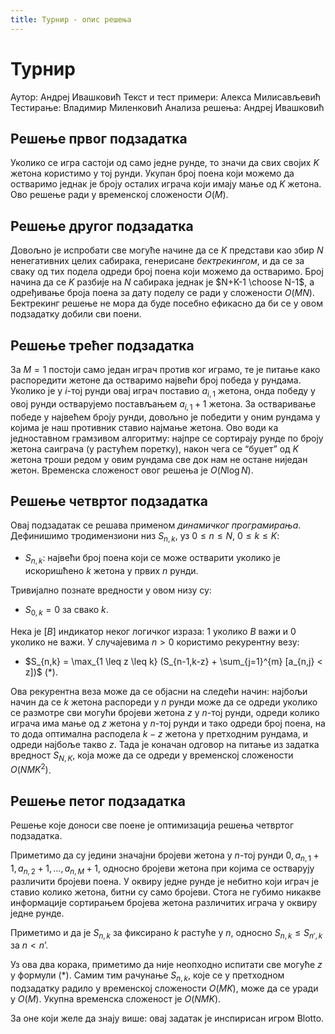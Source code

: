 ```yaml
---
title: Турнир - опис решења
---
```


# Турнир

Аутор: Андреј Ивашковић
Текст и тест примери: Алекса Милисављевић
Тестирање: Владимир Миленковић
Анализа решења: Андреј Ивашковић

## Решење првог подзадатка

Уколико се игра састоји од само једне рунде, то значи да свих својих $K$ жетона користимо у тој рунди. Укупан број поена који можемо да остваримо једнак је броју осталих играча који имају мање од $K$ жетона. Ово решење ради у временској сложености $O(M)$.

## Решење другог подзадатка

Довољно је испробати све могуће начине да се $K$ представи као збир $N$ ненегативних целих сабирака, генерисане _бектрекингом_, и да се за сваку од тих подела одреди број поена који можемо да остваримо. Број начина да се $K$ разбије на $N$ сабирака једнак је $N+K-1 \choose N-1$, а одређивање броја поена за дату поделу се ради у сложености $O(MN)$. Бектрекинг решење не мора да буде посебно ефикасно да би се у овом подзадатку добили сви поени.

## Решење трећег подзадатка

За $M=1$ постоји само један играч против ког играмо, те је питање како распоредити жетоне да остваримо највећи број победа у рундама. Уколико је у $i$-тој рунди овај играч поставио $a_{i,1}$ жетона, онда победу у овој рунди остварујемо постављањем $a_{i,1}+1$ жетона. За остваривање победе у највећем броју рунди, довољно је победити у оним рундама у којима је наш противник ставио најмање жетона. Ово води ка једноставном грамзивом алгоритму: најпре се сортирају рунде по броју жетона саиграча (у растућем поретку), након чега се “буџет” од $K$ жетона троши редом у овим рундама све док нам не остане ниједан жетон. Временска сложеност овог решења је $O(N \log N)$.

## Решење четвртог подзадатка

Овај подзадатак се решава применом _динамичког програмирања_. Дефинишимо тродимензиони низ $S_{n,k}$, уз $0 \leq n \leq N$, $0 \leq k \leq K$:

* $S_{n,k}$: највећи број поена који се може остварити уколико је искоришћено $k$ жетона у првих $n$ рунди.

Тривијално познате вредности у овом низу су:

* $S_{0,k}=0$ за свако $k$.

Нека је $[B]$ индикатор неког логичког израза: $1$ уколико $B$ важи и $0$ уколико не важи. У случајевима $n>0$ користимо рекурентну везу:

* $S_{n,k} = \max_{1 \leq z \leq k} (S_{n-1,k-z} + \sum_{j=1}^{m} [a_{n,j} < z])$ (*).

Ова рекурентна веза може да се објасни на следећи начин: најбољи начин да се $k$ жетона распореди у $n$ рунди може да се одреди уколико се размотре сви могући бројеви жетона $z$ у $n$-тој рунди, одреди колико играча има мање од $z$ жетона у $n$-тој рунди и тако одреди број поена, на то дода оптимална расподела $k-z$ жетона у претходним рундама, и одреди најбоље такво $z$. Тада је коначан одговор на питање из задатка вредност $S_{N,K}$, која може да се одреди у временској сложености $O(NMK^2)$.

## Решење петог подзадатка

Решење које доноси све поене је оптимизација решења четвртог подзадатка.

Приметимо да су једини значајни бројеви жетона у $n$-тој рунди $0, a_{n,1}+1, a_{n,2}+1, \ldots, a_{n,M}+1$, односно бројеви жетона при којима се остварују различити бројеви поена. У оквиру једне рунде је небитно који играч је ставио колико жетона, битни су само бројеви. Стога не губимо никакве информације сортирањем бројева жетона различитих играча у оквиру једне рунде.

Приметимо и да је $S_{n,k}$ за фиксирано $k$ растуће у $n$, односно $S_{n,k} \leq S_{n',k}$ за $n < n’$.

Уз ова два корака, приметимо да није неопходно испитати све могуће $z$ у формули (*). Самим тим рачунање $S_{n,k}$, које се у претходном подзадатку радило у временској сложености $O(MK)$, може да се уради у $O(M)$. Укупна временска сложеност је $O(NMK)$.

За оне који желе да знају више: овај задатак је инспирисан игром Blotto.
